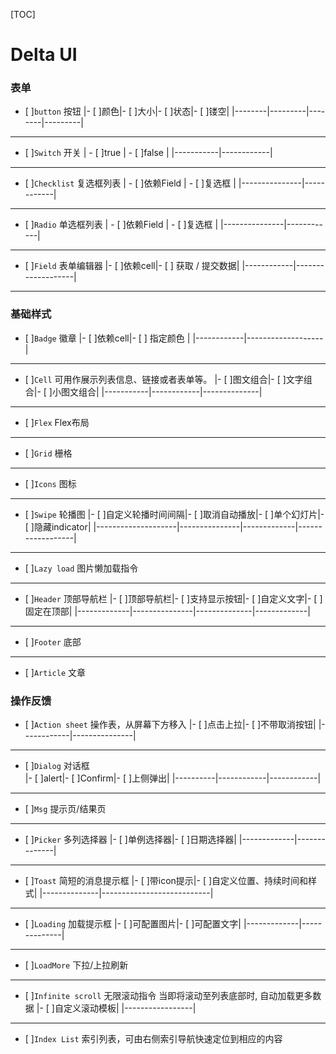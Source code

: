 [TOC]

# Delta UI

### 表单
- [ ]`button`         按钮
|- [ ]颜色|- [ ]大小|- [ ]状态|- [ ]镂空|
|--------|---------|--------|---------|


-------------------


- [ ]`Switch`         开关
| - [ ]true | - [ ]false |
|-----------|------------|


-------------------


- [ ]`Checklist`     复选框列表
| - [ ]依赖Field | - [ ]复选框 |
|---------------|------------|


-------------------


- [ ]`Radio`          单选框列表
| - [ ]依赖Field | - [ ]复选框 |
|---------------|------------|


-------------------


- [ ]`Field`           表单编辑器
|- [ ]依赖cell|- [ ] 获取 / 提交数据|
|------------|-------------------|


-------------------


### 基础样式
- [ ]`Badge`          徽章
|- [ ]依赖cell|- [ ] 指定颜色      |
|------------|-------------------|


-------------------


- [ ]`Cell`              可用作展示列表信息、链接或者表单等。
|- [ ]图文组合|- [ ]文字组合|- [ ]小图文组合|
|-----------|------------|--------------|


-------------------


- [ ]`Flex`              Flex布局 


-------------------


- [ ]`Grid`              栅格


-------------------


- [ ]`Icons`            图标


-------------------


- [ ]`Swipe`           轮播图
|- [ ]自定义轮播时间间隔|- [ ]取消自动播放|- [ ]单个幻灯片|- [ ]隐藏indicator|
|--------------------|---------------|-------------|------------------|


-------------------


- [ ]`Lazy load`     图片懒加载指令


-------------------


- [ ]`Header`         顶部导航栏
|- [ ]顶部导航栏|- [ ]支持显示按钮|- [ ]自定义文字|- [ ]固定在顶部|
|-------------|---------------|--------------|-------------|


-------------------



- [ ]`Footer`          底部


-------------------


- [ ]`Article`          文章


### 操作反馈
- [ ]`Action sheet`   操作表，从屏幕下方移入
|- [ ]点击上拉|- [ ]不带取消按钮|
|------------|---------------|


-------------------


- [ ]`Dialog`            对话框  
|- [ ]alert|- [ ]Confirm|- [ ]上侧弹出|
|----------|------------|------------|


-------------------


- [ ]`Msg`                提示页/结果页    


-------------------


- [ ]`Picker`             多列选择器
|- [ ]单例选择器|- [ ]日期选择器|
|-------------|--------------|


-------------------


- [ ]`Toast`              简短的消息提示框
|- [ ]带icon提示|- [ ]自定义位置、持续时间和样式|
|--------------|---------------------------|


-------------------


- [ ]`Loading`          加载提示框
|- [ ]可配置图片|- [ ]可配置文字|
|-------------|--------------|


-------------------


- [ ]`LoadMore`       下拉/上拉刷新


-------------------


- [ ]`Infinite scroll`  无限滚动指令   当即将滚动至列表底部时, 自动加载更多数据
|- [ ]自定义滚动模板|
|-----------------|


-------------------


- [ ]`Index List`        索引列表，可由右侧索引导航快速定位到相应的内容

